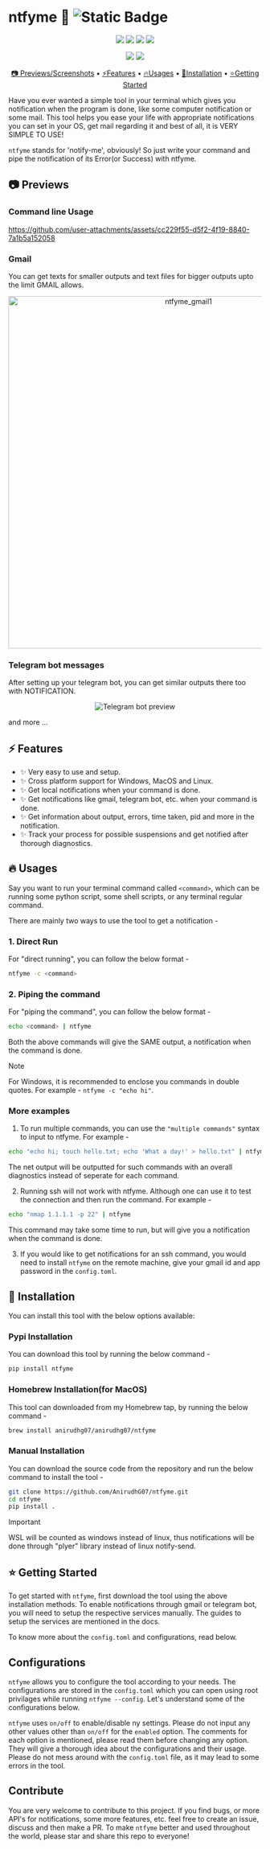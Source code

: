 # ntfyme 📣 ![Static Badge](https://img.shields.io/badge/version-0.0.1-blue) 

<p align="center">
    <a><img src="https://img.shields.io/badge/MacOS-red"></a>
    <a><img src="https://img.shields.io/badge/Linux-blue"></a>
    <a><img src="https://img.shields.io/badge/Windows-green"></a>
    <a><img src="https://img.shields.io/badge/WSL-yellow"></a>
</p>
<p align="center">
    <a><img src="https://img.shields.io/badge/Gmail-cyan"></a> 
    <a><img src="https://img.shields.io/badge/Telegram-pink"></a>
</p>

<p align="center">
    <a href="#-previews">📷 Previews/Screenshots</a> •
    <a href="#-features">⚡Features</a> •
    <a href="#-usages">🔥Usages</a> •
    <a href="#-installation">🔨Installation</a> •
    <a href="#-getting-started">⭐Getting Started</a>
</p>

Have you ever wanted a simple tool in your terminal which gives you notification when the program is done, like some computer notification or some mail.
This tool helps you ease your life with appropriate notifications you can set in your OS, get mail regarding it and best of all, it is VERY SIMPLE TO USE!
<br>

`ntfyme` stands for 'notify-me', obviously! So just write your command and pipe the notification of its Error(or Success) with ntfyme.

## 📷 Previews
### Command line Usage
https://github.com/user-attachments/assets/cc229f55-d5f2-4f19-8840-7a1b5a152058

### Gmail

You can get texts for smaller outputs and text files for bigger outputs upto the limit GMAIL allows.

<p align="center">
  <img width="701" src="https://github.com/user-attachments/assets/b1fb9d6e-5a14-4e58-8c08-4473631880db" alt="ntfyme_gmail1">
</p>

### Telegram bot messages
After setting up your telegram bot, you can get similar outputs there too with NOTIFICATION.

<p align="center">
  <img src="https://github.com/user-attachments/assets/e9cc3b45-d657-452c-b2ee-a86a8e3abedb" alt="Telegram bot preview">
</p>

and more ...

## ⚡ Features 

- ✨ Very easy to use and setup.
- ✨ Cross platform support for Windows, MacOS and Linux.
- ✨ Get local notifications when your command is done.
- ✨ Get notifications like gmail, telegram bot, etc. when your command is done.
- ✨ Get information about output, errors, time taken, pid and more in the notification.
- ✨ Track your process for possible suspensions and get notified after thorough diagnostics.

## 🔥 Usages 

Say you want to run your terminal command called `<command>`, which can be running some python script, some shell scripts, or any terminal regular command.

There are mainly two ways to use the tool to get a notification -

### 1. Direct Run

For "direct running", you can follow the below format -

```bash
ntfyme -c <command>
```

### 2. Piping the command

For "piping the command", you can follow the below format -

```bash
echo <command> | ntfyme
```

Both the above commands will give the SAME output, a notification when the command is done.
> [!Note]
> 
> For Windows, it is recommended to enclose you commands in double quotes. For example - `ntfyme -c "echo hi"`.

### More examples

1. To run multiple commands, you can use the `"multiple commands"` syntax to input to ntfyme. For example -

```bash
echo "echo hi; touch hello.txt; echo 'What a day!' > hello.txt" | ntfyme
```

The net output will be outputted for such commands with an overall diagnostics instead of seperate for each command.

2. Running ssh will not work with ntfyme. Although one can use it to test the connection and then run the command. For example -

```bash
echo "nmap 1.1.1.1 -p 22" | ntfyme
```

This command may take some time to run, but will give you a notification when the command is done.

3. If you would like to get notifications for an ssh command, you would need to install `ntfyme` on the remote machine, give your gmail id and app password in the `config.toml`.

## 🔨 Installation 

You can install this tool with the below options available:

### Pypi Installation

You can download this tool by running the below command -

```bash
pip install ntfyme
```

### Homebrew Installation(for MacOS)

This tool can downloaded from my Homebrew tap, by running the below command -

```bash
brew install anirudhg07/anirudhg07/ntfyme
```

### Manual Installation

You can download the source code from the repository and run the below command to install the tool -

```bash
git clone https://github.com/AnirudhG07/ntfyme.git
cd ntfyme
pip install .
```
> [!Important]
>
> WSL will be counted as windows instead of linux, thus notifications will be done through "plyer" library instead of linux notify-send.

## ⭐ Getting Started

To get started with `ntfyme`, first download the tool using the above installation methods. To enable notifications through gmail or telegram bot, you will need to setup the respective services manually. The guides to setup the services are mentioned in the docs.

To know more about the `config.toml` and configurations, read below.

## Configurations

`ntfyme` allows you to configure the tool according to your needs. The configurations are stored in the `config.toml` which you can open using root privilages while running `ntfyme --config`. Let's understand some of the configurations below.

`ntfyme` uses `on/off` to enable/disable ny settings. Please do not input any other values other than `on/off` for the `enabled` option. The comments for each option is mentioned, please read them before changing any option. They will give a thorough idea about the configurations and their usage.
Please do not mess around with the `config.toml` file, as it may lead to some errors in the tool.

## Contribute

You are very welcome to contribute to this project. If you find bugs, or more API's for notifications, some more features, etc. feel free to create an issue, discuss and then make a PR. To make `ntfyme` better and used throughout the world, please star and share this repo to everyone!
